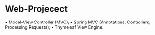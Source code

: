 # Web-Projecect
• Model-View Controller (MVC);
• Spring MVC (Annotations, Controllers, Processing Requests);
• Thymeleaf View Engine.
